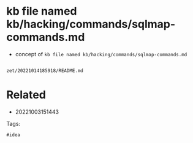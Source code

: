 # kb file named kb/hacking/commands/sqlmap-commands.md

- concept of `kb file named kb/hacking/commands/sqlmap-commands.md`

```
```

` zet/20221014185918/README.md `

# Related

- 20221003151443

Tags:

    #idea
